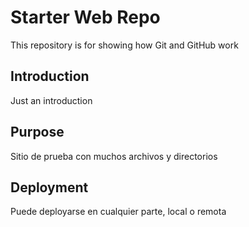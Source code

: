 # Starter Web Repo

This repository is for showing how Git and GitHub work

## Introduction

Just an introduction

## Purpose

Sitio de prueba con muchos archivos y directorios

## Deployment

Puede deployarse en cualquier parte, local o remota
